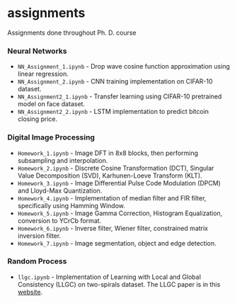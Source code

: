 # assignments
Assignments done throughout Ph. D. course

### Neural Networks
* `NN_Assignment_1.ipynb` - Drop wave cosine function approximation using linear regression.
* `NN_Assignment_2.ipynb` - CNN training implementation on CIFAR-10 dataset.
* `NN_Assignment2_1.ipynb` - Transfer learning using CIFAR-10 pretrained model on face dataset.
* `NN_Assignment2_2.ipynb` - LSTM implementation to predict bitcoin closing price.

### Digital Image Processing
* `Homework_1.ipynb` - Image DFT in 8x8 blocks, then performing subsampling and interpolation.
* `Homework_2.ipynb` - Discrete Cosine Transformation (DCT), Singular Value Decomposition (SVD), Karhunen-Loeve Transform (KLT).
* `Homework_3.ipynb` - Image Differential Pulse Code Modulation (DPCM) and Lloyd-Max Quantization.
* `Homework_4.ipynb` - Implementation of median filter and FIR filter, specifically using Hamming Window.
* `Homework_5.ipynb` - Image Gamma Correction, Histogram Equalization, conversion to YCrCb format.
* `Homework_6.ipynb` - Inverse filter, Wiener filter, constrained matrix inversion filter.
* `Homework_7.ipynb` - Image segmentation, object and edge detection.

### Random Process
* `llgc.ipynb` - Implementation of Learning with Local and Global Consistency (LLGC) on two-spirals dataset. The LLGC paper is in this [website](https://www.microsoft.com/en-us/research/wp-content/uploads/2017/01/LLGC.pdf).
